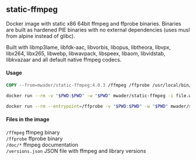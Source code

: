 ## static-ffmpeg

Docker image with static x86 64bit ffmpeg and ffprobe binaries.
Binaries are built as hardened PIE binaries with no external dependencies
(uses musl from alpine instead of glibc).

Built with
libmp3lame,
libfdk-aac,
libvorbis,
libopus,
libtheora,
libvpx,
libx264,
libx265,
libwebp,
libwavpack,
libspeex,
libaom,
libvidstab,
libkvazaar
and all default native ffmpeg codecs.

#### Usage
```Dockerfile
COPY --from=mwader/static-ffmpeg:4.0.3 /ffmpeg /ffprobe /usr/local/bin/
```
```sh
docker run --rm -v "$PWD:$PWD" -w "$PWD" mwader/static-ffmpeg -i file.wav file.mp3
```
```sh
docker run --rm --entrypoint=/ffprobe -v "$PWD:$PWD" -w "$PWD" mwader/static-ffmpeg -i file.wav
```

#### Files in the image
`/ffmpeg` ffmpeg binary  
`/ffprobe` ffprobe binary  
`/doc/*` ffmpeg documentation  
`/versions.json` JSON file with ffmpeg and library versions
